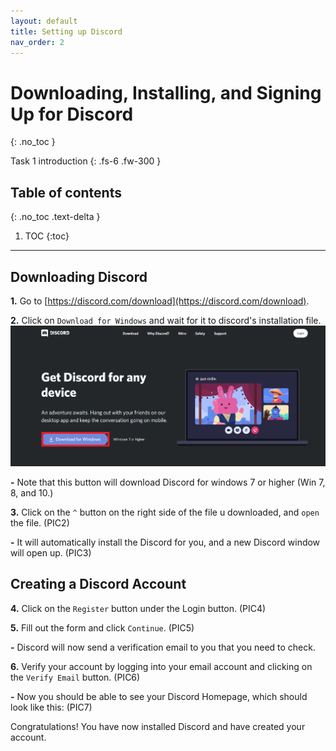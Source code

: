 ```yaml
---
layout: default
title: Setting up Discord
nav_order: 2
---
```


# Downloading, Installing, and Signing Up for Discord
{: .no_toc }


Task 1 introduction
{: .fs-6 .fw-300 }

## Table of contents
{: .no_toc .text-delta }

1. TOC
{:toc}

---

## Downloading Discord
**1.** Go to [https://discord.com/download](https://discord.com/download).

**2.** Click on `Download for Windows` and wait for it to discord's installation file.
![Downloading Discord_step_2](https://github.com/maxiwu13133/Discord-for-Teachers/blob/gh-pages/assets/images/Download%20button%20(Pic1).png?raw=true)

**-** Note that this button will download Discord for windows 7 or higher (Win 7, 8, and 10.)

**3.** Click on the `^` button on the right side of the file u downloaded, and `open` the file.
(PIC2)

**-** It will automatically install the Discord for you, and a new Discord window will open up.
(PIC3)

## Creating a Discord Account
**4.** Click on the `Register` button under the Login button.
(PIC4)

**5.** Fill out the form and click `Continue`.
(PIC5)

**-** Discord will now send a verification email to you that you need to check.

**6.** Verify your account by logging into your email account and clicking on the `Verify Email` button.
(PIC6)

**-** Now you should be able to see your Discord Homepage, which should look like this:
(PIC7)

Congratulations! You have now installed Discord and have created your account.

